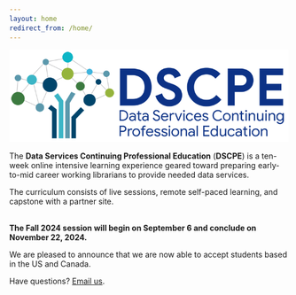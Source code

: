 ```yaml
---
layout: home
redirect_from: /home/
---
```


<p align="center"><img src="/images/logos/dscpelogo_horizontal_small.png" alt="DSCPE Logo"></p>

The **Data Services Continuing Professional Education** (**DSCPE**) is a ten-week online intensive learning experience geared toward preparing early-to-mid career working librarians to provide needed data services.

The curriculum consists of live sessions, remote self-paced learning, and capstone with a partner site.


<br>**The Fall 2024 session will begin on September 6 and conclude on November 22, 2024.** <br>


We are pleased to announce that we are now able to accept students based in the US and Canada.

Have questions? [Email us](mailto:dscpe.info@gmail.com).


